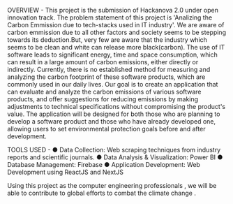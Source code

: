 OVERVIEW -
This project is the submission of Hackanova 2.0 under open innovation track. The problem statement of this project is 'Analizing the Carbon Emmission due to tech-stacks used in IT industry'.
We are aware of carbon emmission due to all other factors and society seems to be stepping towards its deduction.But, very few are aware that the industry which seems to be clean and white can release more black(carbon).
The use of IT software leads to significant energy, time and space consumption,
which can result in a large amount of carbon emissions, either directly or
indirectly. Currently, there is no established method for measuring and
analyzing the carbon footprint of these software products, which are commonly
used in our daily lives.
Our goal is to create an application that can evaluate and analyze the
carbon emissions of various software products, and offer suggestions for
reducing emissions by making adjustments to technical specifications
without compromising the product's value.
The application will be designed for both those who are planning to
develop a software product and those who have already developed one,
allowing users to set environmental protection goals before and after
development.

TOOLS USED - 
● Data Collection: Web scraping techniques from industry reports and
scientific journals.
● Data Analysis & Visualization: Power BI
● Database Management: Firebase
● Application Development: Web Development using ReactJS and NextJS

Using this project as the computer engineering professionals , we will be able to contribute to global efforts to combat the climate change .



